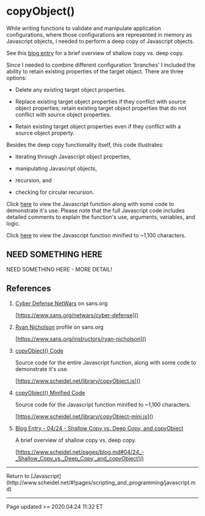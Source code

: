 # copyObject()

While writing functions to validate and manipulate application configurations, where those configurations are represented in memory as Javascript objects, I needed to perform a deep copy of Javascript objects.

See this [blog entry](/pages/blog.md#04/24_-_Shallow_Copy_vs._Deep_Copy,_and_copyObject) for a brief overview of shallow copy vs. deep copy.

Since I needed to combine different configuration 'branches' I included the ability to retain existing properties of the target object. There are three options:

 - Delete any existing target object properties.

 - Replace existing target object properties if they conflict with source object properties; retain existing target object properties that do not conflict with source object properties.

 - Retain existing target object properties even if they conflict with a source object property.

Besides the deep copy functionality itself, this code illustrates:

 - iterating through Javascript object properties,

 - manipulating Javascript objects,

 - recursion, and

 - checking for circular recursion.

Click [here](https://www.scheidel.net/library/copyObject.js) to view the Javascript function along with some code to demonstrate it's use. Please note that the full Javascript code includes detailed comments to explain the function's use, arguments, variables, and logic.

Click [here](https://www.scheidel.net/library/copyObject-mini.js) to view the Javascript function minified to ~1,100 characters.

## NEED SOMETHING HERE

NEED SOMETHING HERE - MORE DETAIL!

## References

 1. [Cyber Defense NetWars](https://www.sans.org/netwars/cyber-defense) on sans.org
 
    [https://www.sans.org/netwars/cyber-defense]()
 
 2. [Ryan Nicholson](https://www.sans.org/instructors/ryan-nicholson) profile on sans.org
 
    [https://www.sans.org/instructors/ryan-nicholson]()

 3. [copyObject() Code](/library/copyObject.js)

    Source code for the entire Javascript function, along with some code to demonstrate it's use.

    [https://www.scheidel.net/library/copyObject.js]()

 4. [copyObject() Minified Code](library/copyObject-mini.js)

    Source code for the Javascript function minified to ~1,100 characters.

    [https://www.scheidel.net/library/copyObject-mini.js]()

 5. [Blog Entry - 04/24 - Shallow Copy vs. Deep Copy, and copyObject](/pages/blog.md#04/24_-_Shallow_Copy_vs._Deep_Copy,_and_copyObject)

    A brief overview of shallow copy vs. deep copy.

    [https://www.scheidel.net/pages/blog.md#04/24_-_Shallow_Copy_vs._Deep_Copy,_and_copyObject]()


<hr class="tight">
Return to [Javascript](http://www.scheidel.net/#!pages/scripting_and_programming/javascript.md)

<hr class="tight"><p class="timestamp">Page updated >= 2020.04.24 11:32 ET</p>
